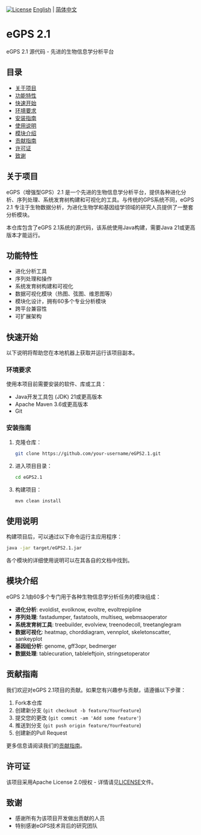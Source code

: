 [![License](https://img.shields.io/badge/license-Apache%202.0-blue.svg)](LICENSE)
[English](README.md) | [简体中文](README.zh.md)

# eGPS 2.1

eGPS 2.1 源代码 - 先进的生物信息学分析平台

## 目录

- [关于项目](#关于项目)
- [功能特性](#功能特性)
- [快速开始](#快速开始)
- [环境要求](#环境要求)
- [安装指南](#安装指南)
- [使用说明](#使用说明)
- [模块介绍](#模块介绍)
- [贡献指南](#贡献指南)
- [许可证](#许可证)
- [致谢](#致谢)

## 关于项目

eGPS（增强型GPS）2.1 是一个先进的生物信息学分析平台，提供各种进化分析、序列处理、系统发育树构建和可视化的工具。与传统的GPS系统不同，eGPS 2.1 专注于生物数据分析，为进化生物学和基因组学领域的研究人员提供了一整套分析模块。

本仓库包含了eGPS 2.1系统的源代码，该系统使用Java构建，需要Java 21或更高版本才能运行。

## 功能特性

- 进化分析工具
- 序列处理和操作
- 系统发育树构建和可视化
- 数据可视化模块（热图、弦图、维恩图等）
- 模块化设计，拥有60多个专业分析模块
- 跨平台兼容性
- 可扩展架构

## 快速开始

以下说明将帮助您在本地机器上获取并运行该项目副本。

### 环境要求

使用本项目前需要安装的软件、库或工具：
- Java开发工具包 (JDK) 21或更高版本
- Apache Maven 3.6或更高版本
- Git

### 安装指南

1. 克隆仓库：
   ```bash
   git clone https://github.com/your-username/eGPS2.1.git
   ```
2. 进入项目目录：
   ```bash
   cd eGPS2.1
   ```
3. 构建项目：
   ```bash
   mvn clean install
   ```

## 使用说明

构建项目后，可以通过以下命令运行主应用程序：
```bash
java -jar target/eGPS2.1.jar
```

各个模块的详细使用说明可以在其各自的文档中找到。

## 模块介绍

eGPS 2.1由60多个专门用于各种生物信息学分析任务的模块组成：

- **进化分析**: evoldist, evolknow, evoltre, evoltrepipline
- **序列处理**: fastadumper, fastatools, multiseq, webmsaoperator
- **系统发育树工具**: treebuilder, evolview, treenodecoll, treetanglegram
- **数据可视化**: heatmap, chorddiagram, vennplot, skeletonscatter, sankeyplot
- **基因组分析**: genome, gff3opr, bedmerger
- **数据处理**: tablecuration, tableleftjoin, stringsetoperator

## 贡献指南

我们欢迎对eGPS 2.1项目的贡献。如果您有兴趣参与贡献，请遵循以下步骤：

1. Fork本仓库
2. 创建新分支 (`git checkout -b feature/YourFeature`)
3. 提交您的更改 (`git commit -am 'Add some feature'`)
4. 推送到分支 (`git push origin feature/YourFeature`)
5. 创建新的Pull Request

更多信息请阅读我们的[贡献指南](CONTRIBUTING.md)。

## 许可证

该项目采用Apache License 2.0授权 - 详情请见[LICENSE](LICENSE)文件。

## 致谢

- 感谢所有为该项目开发做出贡献的人员
- 特别感谢eGPS技术背后的研究团队